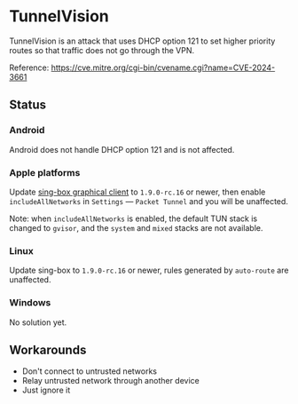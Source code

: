 # TunnelVision

TunnelVision is an attack that uses DHCP option 121 to set higher priority routes
so that traffic does not go through the VPN.

Reference: https://cve.mitre.org/cgi-bin/cvename.cgi?name=CVE-2024-3661

## Status

### Android

Android does not handle DHCP option 121 and is not affected.

### Apple platforms

Update [sing-box graphical client](/clients/apple/#download) to `1.9.0-rc.16` or newer,
then enable `includeAllNetworks` in `Settings` — `Packet Tunnel` and you will be unaffected.

Note: when `includeAllNetworks` is enabled, the default TUN stack is changed to `gvisor`,
and the `system` and `mixed` stacks are not available.

### Linux

Update sing-box to `1.9.0-rc.16` or newer, rules generated by `auto-route` are unaffected.

### Windows

No solution yet.

## Workarounds

* Don't connect to untrusted networks
* Relay untrusted network through another device
* Just ignore it